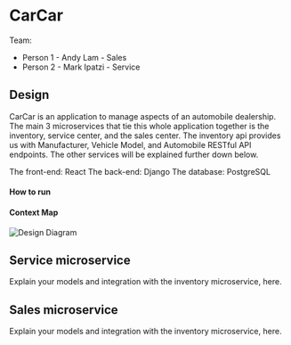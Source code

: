 # CarCar

Team:

* Person 1 - Andy Lam - Sales
* Person 2 - Mark Ipatzi - Service

## Design
CarCar is an application to manage aspects of an automobile dealership. The main 3 microservices that tie this whole application together is the inventory, service center, and the sales center. The inventory api provides us with Manufacturer, Vehicle Model, and Automobile RESTful API endpoints. The other services will be explained further down below.

The front-end: React
The back-end: Django
The database: PostgreSQL

#### How to run
#### Context Map
![Design Diagram](https://i.imgur.com/vNHybzt.jpg)

####
## Service microservice

Explain your models and integration with the inventory
microservice, here.

## Sales microservice

Explain your models and integration with the inventory
microservice, here.
